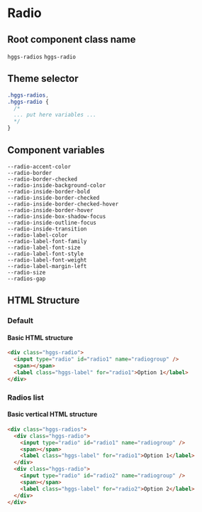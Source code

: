 # Radio

## Root component class name

`hggs-radios`
`hggs-radio`

## Theme selector

```css
.hggs-radios,
.hggs-radio {
  /*
  ... put here variables ...
  */
}
```

## Component variables

```
--radio-accent-color
--radio-border
--radio-border-checked
--radio-inside-background-color
--radio-inside-border-bold
--radio-inside-border-checked
--radio-inside-border-checked-hover
--radio-inside-border-hover
--radio-inside-box-shadow-focus
--radio-inside-outline-focus
--radio-inside-transition
--radio-label-color 
--radio-label-font-family
--radio-label-font-size
--radio-label-font-style
--radio-label-font-weight
--radio-label-margin-left
--radio-size
--radios-gap
```

## HTML Structure

### Default

#### Basic HTML structure

```html
<div class="hggs-radio">
  <input type="radio" id="radio1" name="radiogroup" />
  <span></span>
  <label class="hggs-label" for="radio1">Option 1</label>
</div>
```

### Radios list
#### Basic vertical HTML structure

```html
<div class="hggs-radios">
  <div class="hggs-radio">
    <input type="radio" id="radio1" name="radiogroup" />
    <span></span>
    <label class="hggs-label" for="radio1">Option 1</label>
  </div>
  <div class="hggs-radio">
    <input type="radio" id="radio2" name="radiogroup" />
    <span></span>
    <label class="hggs-label" for="radio2">Option 2</label>
  </div>
</div>
```
